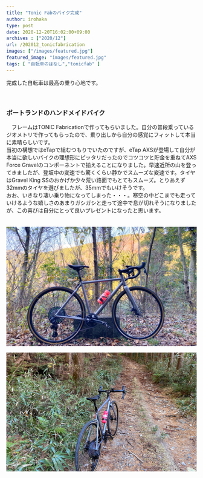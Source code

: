 ```yaml
---
title: "Tonic Fabのバイク完成"
author: irohaka
type: post
date: 2020-12-20T16:02:00+09:00
archives : ["2020/12"]
url: /202012_tonicfabrication
images: ["/images/featured.jpg"]
featured_image: "images/featured.jpg"
tags: [ "自転車のはなし","tonicfab" ]
---
```


完成した自転車は最高の乗り心地です。
<!--more-->
　  

### ポートランドのハンドメイドバイク

　フレームはTONIC Fabricationで作ってもらいました。自分の普段乗っているジオメトリで作ってもらったので、乗り出しから自分の感覚にフィットして本当に素晴らしいです。  
当初の構想ではeTapで組むつもりでいたのですが、eTap AXSが登場して自分が本当に欲しいバイクの理想形にピッタリだったのでコツコツと貯金を重ねてAXS Force Gravelのコンポーネントで揃えることになりました。早速近所の山を登ってきましたが、登坂中の変速でも驚くくらい静かでスムーズな変速です。タイヤはGravel King SSのおかげか少々荒い路面でもとてもスムーズ。とりあえず32mmのタイヤを選びましたが、35mmでもいけそうです。  
おお、いきなり凄い乗り物になってしまった・・・。寒空の中どこまでも走っていけるような嬉しさのあまりガシガシと走って途中で息が切れそうになりましたが、この喜びは自分にとって良いプレゼントになったと思います。    

　  
![冬の山を走るのが楽しみになりました。](images/20201220-tonic01.jpg)  

![32mmでも走れる道は多い。](images/20201220-tonic02.jpg)  

